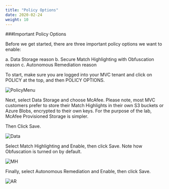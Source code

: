 ```yaml
---
title: "Policy Options"
date: 2020-02-24
weight: 10
---
```


###Important Policy Options

Before we get started, there are three important policy options we want to enable:

a. Data Storage
    reason
b. Secure Match Highlighting with Obfuscation
    reason
c. Autonomous Remediation
    reason

To start, make sure you are logged into your MVC tenant and click on POLICY at the top, and then POLICY OPTIONS.

![PolicyMenu](/images/mvcscan/policyoptions01.png?classes=border,shadow)

Next, select Data Storage and choose McAfee. Please note, most MVC customers prefer to store their Match Highlights in their own S3 buckets or Azure Blobs, encrypted to their own keys. For the purpose of the lab, McAfee Provisioned Storage is simpler.

Then Click Save.

![Data](/images/mvcscan/policyoptions02.png?classes=border,shadow)

Select Match Highlighting and Enable, then click Save. Note how Obfuscation is turned on by default.

![MH](/images/mvcscan/policyoptions03.png?classes=border,shadow)

Finally, select Autonomous Remediation and Enable, then click Save.

![AR](/images/mvcscan/policyoptions04.png?classes=border,shadow)
